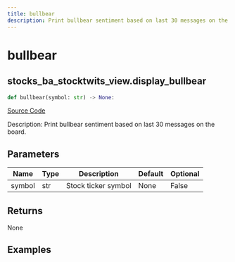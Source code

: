 ```yaml
---
title: bullbear
description: Print bullbear sentiment based on last 30 messages on the board.
---
```

# bullbear

## stocks_ba_stocktwits_view.display_bullbear

```python
def bullbear(symbol: str) -> None:
```
[Source Code](https://github.com/OpenBB-finance/OpenBBTerminal/tree/main/openbb_terminal/common/behavioural_analysis/stocktwits_view.py#L14)

Description: Print bullbear sentiment based on last 30 messages on the board.

## Parameters

| Name | Type | Description | Default | Optional |
| ---- | ---- | ----------- | ------- | -------- |
| symbol | str | Stock ticker symbol | None | False |

## Returns

None

## Examples

